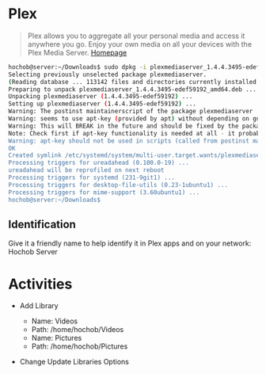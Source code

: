 # Plex

> Plex allows you to aggregate all your personal media and access it anywhere you go. Enjoy your own media on all your devices with the Plex Media Server. [Homepage](https://www.plex.tv/)

```sh
hochob@server:~/Downloads$ sudo dpkg -i plexmediaserver_1.4.4.3495-edef59192_amd64.deb 
Selecting previously unselected package plexmediaserver.
(Reading database ... 113142 files and directories currently installed.)
Preparing to unpack plexmediaserver_1.4.4.3495-edef59192_amd64.deb ...
Unpacking plexmediaserver (1.4.4.3495-edef59192) ...
Setting up plexmediaserver (1.4.4.3495-edef59192) ...
Warning: The postinst maintainerscript of the package plexmediaserver
Warning: seems to use apt-key (provided by apt) without depending on gnupg or gnupg2.
Warning: This will BREAK in the future and should be fixed by the package maintainer(s).
Note: Check first if apt-key functionality is needed at all - it probably isn't!
Warning: apt-key should not be used in scripts (called from postinst maintainerscript of the package plexmediaserver)
OK
Created symlink /etc/systemd/system/multi-user.target.wants/plexmediaserver.service → /lib/systemd/system/plexmediaserver.service.
Processing triggers for ureadahead (0.100.0-19) ...
ureadahead will be reprofiled on next reboot
Processing triggers for systemd (231-9git1) ...
Processing triggers for desktop-file-utils (0.23-1ubuntu1) ...
Processing triggers for mime-support (3.60ubuntu1) ...
hochob@server:~/Downloads$ 
```

## Identification

Give it a friendly name to help identify it in Plex apps and on your network: Hochob Server

# Activities

- Add Library
  - Name: Videos
  - Path: /home/hochob/Videos
  - Name: Pictures
  - Path: /home/hochob/Pictures


- Change Update Libraries Options